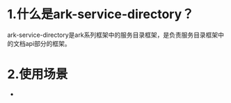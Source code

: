 # 1.什么是ark-service-directory？
ark-service-directory是ark系列框架中的服务目录框架，是负责服务目录框架中的文档api部分的框架。
# 2.使用场景
- 

